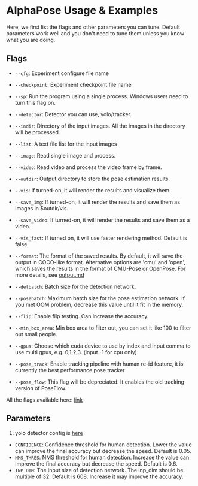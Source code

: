AlphaPose Usage & Examples
====================================

Here, we first list the flags and other parameters you can tune. Default parameters work well and you don't need to tune them unless you know what you are doing.

## Flags
- `--cfg`: Experiment configure file name
- `--checkpoint`: Experiment checkpoint file name
- `--sp`: Run the program using a single process. Windows users need to turn this flag on.
- `--detector`: Detector you can use, yolo/tracker.
- `--indir`: Directory of the input images. All the images in the directory will be processed.
- `--list`: A text file list for the input images
- `--image`: Read single image and process.
- `--video`: Read video and process the video frame by frame.
- `--outdir`: Output directory to store the pose estimation results.
- `--vis`: If turned-on, it will render the results and visualize them.
- `--save_img`: If turned-on, it will render the results and save them as images in $outdir/vis. 
- `--save_video`: If turned-on, it will render the results and save them as a video.
- `--vis_fast`: If turned on, it will use faster rendering method. Default is false.
- `--format`: The format of the saved results. By default, it will save the output in COCO-like format. Alternative options are 'cmu' and 'open', which saves the results in the format of CMU-Pose or OpenPose. For more details, see [output.md](output.md)

- `--detbatch`: Batch size for the detection network. 
- `--posebatch`: Maximum batch size for the pose estimation network. If you met OOM problem, decrease this value until it fit in the memory.
- `--flip`: Enable flip testing. Can increase the accuracy.
- `--min_box_area`: Min box area to filter out, you can set it like 100 to filter out small people.
- `--gpus`: Choose which cuda device to use by index and input comma to use multi gpus, e.g. 0,1,2,3. (input -1 for cpu only)

- `--pose_track`: Enable tracking pipeline with human re-id feature, it is currently the best performance pose tracker
- `--pose_flow`: This flag will be depreciated. It enables the old tracking version of PoseFlow.

All the flags available here: [link](../scripts/demo_inference.py#L22)


## Parameters
1. yolo detector config is [here](../detector/yolo_cfg.py)
- `CONFIDENCE`: Confidence threshold for human detection. Lower the value can improve the final accuracy but decrease the speed. Default is 0.05.
- `NMS_THRES`: NMS threshold for human detection. Increase the value can improve the final accuracy but decrease the speed. Default is 0.6.
- `INP_DIM`: The input size of detection network. The inp_dim should be multiple of 32. Default is 608. Increase it may improve the accuracy.
